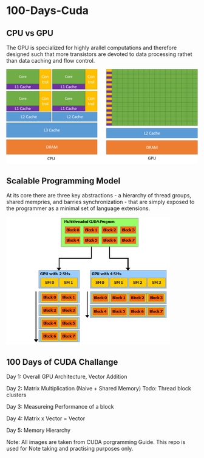 # 100-Days-Cuda

## CPU vs GPU
The GPU is specialized for highly arallel computations and therefore designed such that more transistors are devoted to data processing rathet than data caching and flow control.

![CPU vs GPU](images/1.%20cpu_vs_gpu.png)

## Scalable Programming Model
At its core there are three key abstractions -  a hierarchy of thread groups, shared mempries, and barries synchronization - that are simply exposed to the programmer as a minimal set of language extensions.

![CUDA Hierarchy](images/2.%20automatic-scalability.png)

## 100 Days of CUDA Challange

Day 1: Overall GPU Architecture, Vector Addition

Day 2: Matrix Multiplication (Naive + Shared Memory)
    Todo: Thread block clusters

Day 3: Measureing Performance of a block

Day 4: Matrix x Vector = Vector

Day 5: Memory Hierarchy

Note: All images are taken from CUDA porgramming Guide. This repo is used for Note taking and practising purposes only.